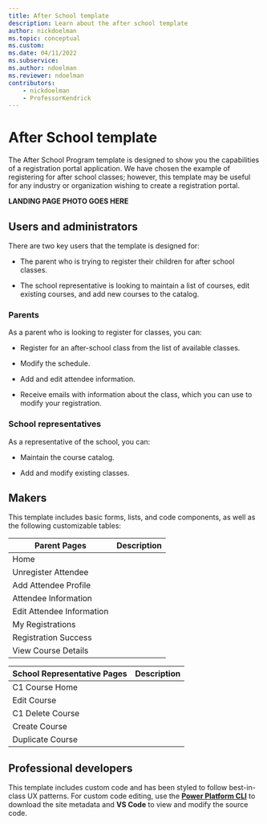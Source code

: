```yaml
---
title: After School template
description: Learn about the after school template
author: nickdoelman
ms.topic: conceptual
ms.custom: 
ms.date: 04/11/2022
ms.subservice:
ms.author: ndoelman
ms.reviewer: ndoelman
contributors:
    - nickdoelman
    - ProfessorKendrick
---
```


# After School template

The After School Program template is designed to show you the capabilities of a registration portal application.  We have chosen the example of registering for after school classes; however, this template may be useful for any industry or organization wishing to create a registration portal.

**LANDING PAGE PHOTO GOES HERE**

## Users and administrators

There are two key users that the template is designed for:

- The parent who is trying to register their children for after school classes.

- The school representative is looking to maintain a list of courses, edit existing courses, and add new courses to the catalog.

### Parents

As a parent who is looking to register for classes, you can:

- Register for an after-school class from the list of available classes.

- Modify the schedule.

- Add and edit attendee information.

- Receive emails with information about the class, which you can use to modify your registration.

### School representatives

As a representative of the school, you can:

- Maintain the course catalog.

- Add and modify existing classes.

## Makers

This template includes basic forms, lists, and code components, as well as the following customizable tables:

| **Parent Pages** | **Description** |
|-----------|-----------------|
| Home      | |
| Unregister Attendee | |
| Add Attendee Profile | | 
| Attendee Information | |
| Edit Attendee Information | |
| My Registrations | |
| Registration Success | |
| View Course Details | |

| **School Representative Pages** | **Description** |
|-----------|-----------------|
| C1 Course Home | |
| Edit Course | |
| C1 Delete Course | |
| Create Course | |
| Duplicate Course | |

## Professional developers

This template includes custom code and has been styled to follow best-in-class UX patterns.  For custom code editing, use the [**Power Platform CLI**](../configure/cli-tutorial.md) to download the site metadata and **VS Code** to view and modify the source code.